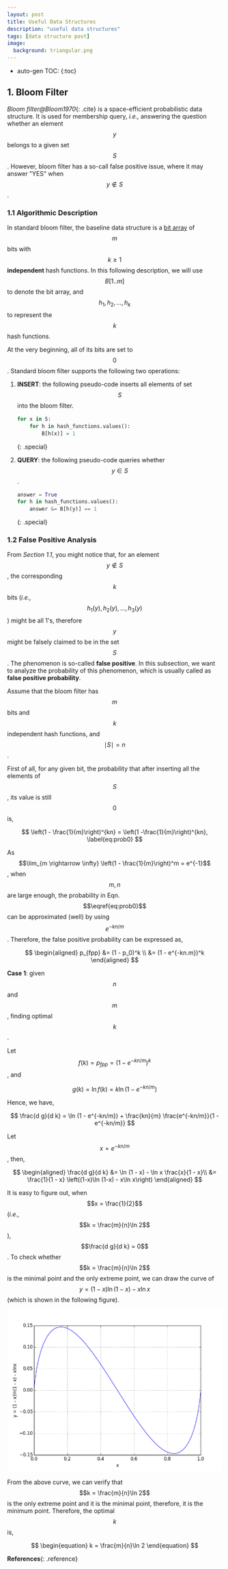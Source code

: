 ```yaml
---
layout: post
title: Useful Data Structures
description: "useful data structures"
tags: [data structure post]
image:
  background: triangular.png
---
```


* auto-gen TOC:
{:toc}

## 1. Bloom Filter

*Bloom filter@Bloom1970*{: .cite} is a space-efficient probabilistic data structure. It is used for membership query, _i.e.,_ answering the question whether an element $$y$$ belongs to a given set $$S$$.
However, bloom filter has a so-call false positive issue, where it may answer "YES" when $$y \notin S$$. 

### 1.1 Algorithmic Description

In standard bloom filter, the baseline data structure is a [bit array](https://en.wikipedia.org/wiki/Bit_array) of $$m$$ bits with $$k \ge 1$$ **independent** hash functions. In this following description, we will use $$B[1..m]$$ to denote the bit array, and $$h_1, h_2, ..., h_k$$ to represent the $$k$$ hash functions.

At the very beginning, all of its bits are set to $$0$$. Standard bloom filter supports the following two operations:

1. **INSERT**: the following pseudo-code inserts all elements of set $$S$$ into the bloom filter. 

    ~~~python
    for x in S:
        for h in hash_functions.values():
            B[h(x)] = 1
    ~~~
    {: .special}

2. **QUERY**: the following pseudo-code queries whether $$y \in S$$. 
   
    ~~~python
    answer = True
    for h in hash_functions.values():
        answer &= B[h(y)] == 1
    ~~~
    {: .special}

### 1.2 False Positive Analysis

From _Section 1.1_, you might notice that, for an element $$y \notin S$$, the corresponding $$k$$ bits (_i.e.,_ $$h_1(y), h_2(y), ..., h_3(y)$$) might be all 1's, therefore $$y$$ might be falsely claimed to be in the set $$S$$. The phenomenon is so-called **false positive**. In this subsection, we want to analyze the probability of this phenomenon, which is usually called as **false positive probability**. 

Assume that the bloom filter has $$m$$ bits and $$k$$ independent hash functions, and $$\mid S \mid = n$$. 

First of all, for any given bit, the probability that after inserting all the elements of $$S$$, its value is still $$0$$ is,

$$
\left(1 - \frac{1}{m}\right)^{kn} = \left(1 -\frac{1}{m}\right)^{kn},
\label{eq:prob0}
$$

As $$\lim_{m \rightarrow \infty} \left(1 - \frac{1}{m}\right)^m = e^{-1}$$, when $$m, n$$ are large enough, the probability in Eqn. $$\eqref{eq:prob0}$$ can be approximated (well) by using $$e^{-kn/m}$$. Therefore, the false positive probability can be expressed as,

$$
\begin{aligned}
p_{fpp} &= (1 - p_0)^k \\
        &= (1 - e^{-kn.m})^k
\end{aligned}
$$

**Case 1**: given $$n$$ and $$m$$, finding optimal $$k$$.

Let $$f(k) = p_{fpp} = (1 - e^{-kn/m})^k$$, and 

$$
g(k) = \ln f(k) = k \ln (1 - e^{-kn/m})
$$

Hence, we have,

$$
\frac{d g}{d k} = \ln (1 - e^{-kn/m}) + \frac{kn}{m} \frac{e^{-kn/m}}{1 - e^{-kn/m}}
$$

Let $$x = e^{-kn/m}$$, then,

$$
\begin{aligned}
\frac{d g}{d k} &= \ln (1 - x) - \ln x \frac{x}{1 - x}\\
                &= \frac{1}{1 - x} \left((1-x)\ln (1-x) - x\ln x\right)
\end{aligned}
$$

It is easy to figure out, when $$x = \frac{1}{2}$$ (_i.e.,_ $$k = \frac{m}{n}\ln 2$$), $$\frac{d g}{d k} = 0$$. To check whether $$k = \frac{m}{n}\ln 2$$ is the minimal point and the only extreme point, we can draw the curve of $$y = (1-x)\ln (1-x) - x\ln x$$ (which is shown in the following figure).

![ ](../images/curve-optimal-k.png)

From the above curve, we can verify that $$k = \frac{m}{n}\ln 2$$ is the only extreme point and it is the minimal point, therefore, it is the minimum point. Therefore, the optimal $$k$$ is,

$$
\begin{equation}
k = \frac{m}{n}\ln 2
\end{equation}
$$



**References**{: .reference}




